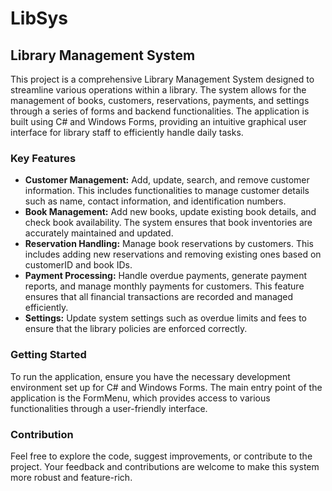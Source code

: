 <!DOCTYPE html>
<html lang="en">
<head>
    <meta charset="UTF-8">
    <title>LibSys - Library Management System</title>
</head>
<body>
    <h1>LibSys</h1>
    <h2>Library Management System</h2>
    <p>
        This project is a comprehensive Library Management System designed to streamline various operations within a library. 
        The system allows for the management of books, customers, reservations, payments, and settings through a series of forms and backend functionalities. 
        The application is built using C# and Windows Forms, providing an intuitive graphical user interface for library staff to efficiently handle daily tasks.
    </p>
    <h3>Key Features</h3>
    <ul>
        <li>
            <strong>Customer Management:</strong> Add, update, search, and remove customer information. 
            This includes functionalities to manage customer details such as name, contact information, and identification numbers.
        </li>
        <li>
            <strong>Book Management:</strong> Add new books, update existing book details, and check book availability. 
            The system ensures that book inventories are accurately maintained and updated.
        </li>
        <li>
            <strong>Reservation Handling:</strong> Manage book reservations by customers. This includes adding new reservations and removing 
            existing ones based on customerID and book IDs.
        </li>
        <li>
            <strong>Payment Processing:</strong> Handle overdue payments, generate payment reports, and manage monthly payments for customers. 
            This feature ensures that all financial transactions are recorded and managed efficiently.
        </li>
        <li>
            <strong>Settings:</strong> Update system settings such as overdue limits and fees to ensure that the library policies are enforced correctly.
        </li>
    </ul>
    <h3>Getting Started</h3>
    <p>
        To run the application, ensure you have the necessary development environment set up for C# and Windows Forms. 
        The main entry point of the application is the FormMenu, which provides access to various functionalities through a user-friendly interface.
    </p>
    <h3>Contribution</h3>
    <p>
        Feel free to explore the code, suggest improvements, or contribute to the project. 
        Your feedback and contributions are welcome to make this system more robust and feature-rich.
    </p>
</body>
</html>
